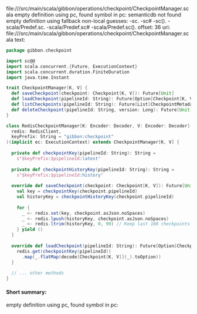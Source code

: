 file://<WORKSPACE>/src/main/scala/gibbon/operations/checkpoint/CheckpointManager.scala
empty definition using pc, found symbol in pc: 
semanticdb not found
empty definition using fallback
non-local guesses:
	 -sc.
	 -sc#
	 -sc().
	 -scala/Predef.sc.
	 -scala/Predef.sc#
	 -scala/Predef.sc().
offset: 36
uri: file://<WORKSPACE>/src/main/scala/gibbon/operations/checkpoint/CheckpointManager.scala
text:
```scala
package gibbon.checkpoint

import sc@@
import scala.concurrent.{Future, ExecutionContext}
import scala.concurrent.duration.FiniteDuration
import java.time.Instant

trait CheckpointManager[K, V] {
  def saveCheckpoint(checkpoint: Checkpoint[K, V]): Future[Unit]
  def loadCheckpoint(pipelineId: String): Future[Option[Checkpoint[K, V]]]
  def listCheckpoints(pipelineId: String): Future[List[CheckpointMetadata]]
  def deleteCheckpoint(pipelineId: String, version: Long): Future[Unit]
}

class RedisCheckpointManager[K: Encoder: Decoder, V: Encoder: Decoder](
  redis: RedisClient,
  keyPrefix: String = "gibbon:checkpoint"
)(implicit ec: ExecutionContext) extends CheckpointManager[K, V] {
  
  private def checkpointKey(pipelineId: String): String = 
    s"$keyPrefix:$pipelineId:latest"
  
  private def checkpointHistoryKey(pipelineId: String): String = 
    s"$keyPrefix:$pipelineId:history"
  
  override def saveCheckpoint(checkpoint: Checkpoint[K, V]): Future[Unit] = {
    val key = checkpointKey(checkpoint.pipelineId)
    val historyKey = checkpointHistoryKey(checkpoint.pipelineId)
    
    for {
      _ <- redis.set(key, checkpoint.asJson.noSpaces)
      _ <- redis.lpush(historyKey, checkpoint.asJson.noSpaces)
      _ <- redis.ltrim(historyKey, 0, 99) // Keep last 100 checkpoints
    } yield ()
  }
  
  override def loadCheckpoint(pipelineId: String): Future[Option[Checkpoint[K, V]]] = {
    redis.get(checkpointKey(pipelineId))
      .map(_.flatMap(decode[Checkpoint[K, V]](_).toOption))
  }
  
  // ... other methods
}
```


#### Short summary: 

empty definition using pc, found symbol in pc: 